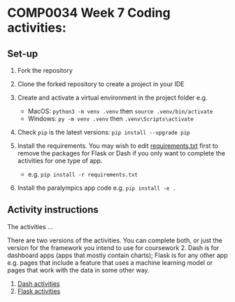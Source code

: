 # COMP0034 Week 7 Coding activities: 

## Set-up

1. Fork the repository
2. Clone the forked repository to create a project in your IDE
3. Create and activate a virtual environment in the project folder e.g.

    - MacOS: `python3 -m venv .venv` then `source .venv/bin/activate`
    - Windows: `py -m venv .venv` then `.venv\Scripts\activate`
4. Check `pip` is the latest versions: `pip install --upgrade pip`
5. Install the requirements. You may wish to edit [requirements.txt](requirements.txt) first to remove the packages for
   Flask or Dash if you only want to complete the activities for one type of app.

    - e.g. `pip install -r requirements.txt`
6. Install the paralympics app code e.g. `pip install -e .`

## Activity instructions

The activities ...

There are two versions of the activities. You can complete both, or just the version for the framework you intend
to use for coursework 2. Dash is for dashboard apps (apps that mostly contain charts); Flask is for any other app e.g.
pages that include a feature that uses a machine learning model or pages that work with the data in some other way.

1. [Dash activities](activities/1-dash.md)
2. [Flask activities](activities/1-flask.md)
